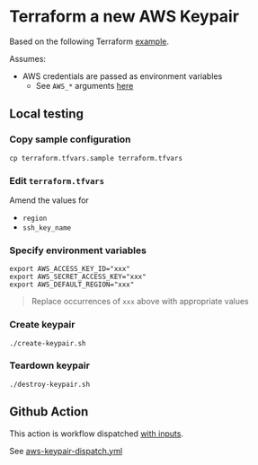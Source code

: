 # Terraform a new AWS Keypair

Based on the following Terraform [example](https://github.com/cloudposse/terraform-aws-key-pair#usage).

Assumes:

* AWS credentials are passed as environment variables
  * See `AWS_*` arguments [here](https://registry.terraform.io/providers/hashicorp/aws/latest/docs#environment-variables)


## Local testing

### Copy sample configuration

```
cp terraform.tfvars.sample terraform.tfvars
```

### Edit `terraform.tfvars`

Amend the values for

* `region`
* `ssh_key_name`


### Specify environment variables

```
export AWS_ACCESS_KEY_ID="xxx"
export AWS_SECRET_ACCESS_KEY="xxx"
export AWS_DEFAULT_REGION="xxx"
```
> Replace occurrences of `xxx` above with appropriate values

### Create keypair

```
./create-keypair.sh
```

### Teardown keypair

```
./destroy-keypair.sh
```


## Github Action

This action is workflow dispatched [with inputs](https://docs.github.com/en/actions/using-workflows/workflow-syntax-for-github-actions#onworkflow_dispatchinputs).

See [aws-keypair-dispatch.yml](https://github.com/clicktruck/aws-actions/.github/workflows/aws-keypair-dispatch.yml)

